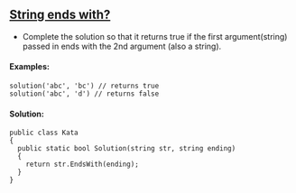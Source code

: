 ## [String ends with?](https://www.codewars.com/kata/51f2d1cafc9c0f745c00037d/train/csharp)

- Complete the solution so that it returns true if the first argument(string) passed in ends with the 2nd argument (also a string).

#### Examples:

```CSharp
solution('abc', 'bc') // returns true
solution('abc', 'd') // returns false
```

#### Solution:

```CSharp
public class Kata
{
  public static bool Solution(string str, string ending)
  {
    return str.EndsWith(ending);
  }
}
```
